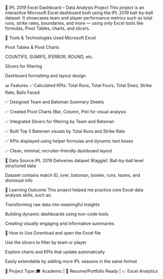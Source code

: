 🏏 IPL 2019 Excel Dashboard – Data Analysis Project
This project is an interactive Microsoft Excel dashboard built using the IPL 2019 ball-by-ball dataset. It showcases team and player performance metrics such as total runs, strike rates, boundaries, and more — using only Excel tools like formulas, Pivot Tables, charts, and slicers.

🔧 Tools & Technologies Used
Microsoft Excel

Pivot Tables & Pivot Charts

COUNTIFS, SUMIFS, IFERROR, ROUND, etc.

Slicers for filtering

Dashboard formatting and layout design

📊 Features
✅ Calculated KPIs: Total Runs, Total Fours, Total Sixes, Strike Rate, Balls Faced

✅ Designed Team and Batsman Summary Sheets

✅ Created Pivot Charts (Bar, Column, Pie) for visual analysis

✅ Integrated Slicers for filtering by Team and Batsman

✅ Built Top 5 Batsmen visuals by Total Runs and Strike Rate

✅ KPIs displayed using helper formulas and dynamic text boxes

✅ Clean, minimal, recruiter-friendly dashboard layout

📂 Data Source
IPL 2019 Deliveries dataset (Kaggle): Ball-by-ball level structured data

Dataset contains match ID, over, batsman, bowler, runs, teams, and dismissal info

🎯 Learning Outcome
This project helped me practice core Excel data analysis skills, such as:

Transforming raw data into meaningful insights

Building dynamic dashboards using non-code tools

Creating visually engaging and informative summaries

📁 How to Use
Download and open the Excel file

Use the slicers to filter by team or player

Explore charts and KPIs that update automatically

Easily extendable by adding more IPL seasons in the same format

📌 Project Type
🎓 Academic | 💼 Resume/Portfolio Ready | 📈 Excel Analytics

